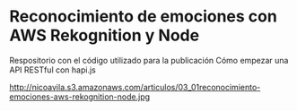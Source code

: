 # Reconocimiento de emociones con AWS Rekognition y Node
Respositorio con el código utilizado para la publicación Cómo empezar una API RESTful con hapi.js

http://nicoavila.s3.amazonaws.com/articulos/03_01reconocimiento-emociones-aws-rekognition-node.jpg

